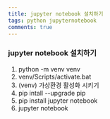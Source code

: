 ```yaml
---
title: jupyter notebook 설치하기
tags: python jupyternotebook
comments: true
---
```


### jupyter notebook 설치하기

1. python -m venv venv
2. venv/Scripts/activate.bat
3. (venv) 가상환경 활성화 시키기
4. pip intall --upgrade pip
5. pip install jupyter notebook
6. jupyter notebook
